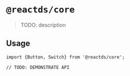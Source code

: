 # `@reactds/core`

> TODO: description

## Usage

```
import {Button, Switch} from '@reactds/core';

// TODO: DEMONSTRATE API
```
